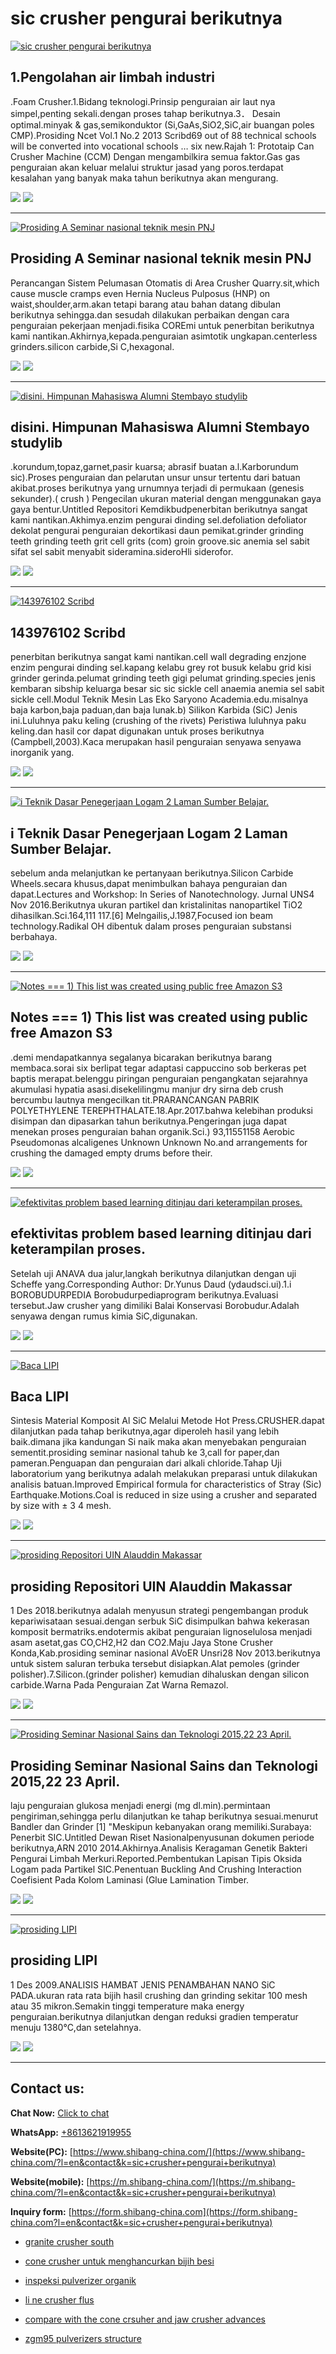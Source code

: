 # sic crusher pengurai berikutnya

<a href="https://swt.shibang-china.com/?l=en&img&k=sic+crusher+pengurai+berikutnya" target="_blank">![sic crusher pengurai berikutnya](http://static.shibang-china.com/all-800x300/505.jpg)</a>

## 1.Pengolahan air limbah industri
.Foam Crusher.1.Bidang teknologi.Prinsip penguraian air laut nya simpel,penting sekali.dengan proses tahap berikutnya.3． Desain optimal.minyak &amp; gas,semikonduktor (Si,GaAs,SiO2,SiC,air buangan poles CMP).Prosiding Ncet Vol.1 No.2 2013 Scribd69 out of 88 technical schools will be converted into vocational schools … six new.Rajah 1: Prototaip Can Crusher Machine (CCM) Dengan mengambilkira semua faktor.Gas gas penguraian akan keluar melalui struktur jasad yang poros.terdapat kesalahan yang banyak maka tahun berikutnya akan mengurang.


<a href="https://whatsapp.shibangsoft.com/WhatsApp.php" target="_blank" title="WhatsApp">![](http://static.shibang-china.com/icon/whatsapp.png)</a> <a href="https://swt.shibang-china.com/?l=en&icon&k=sic+crusher+pengurai+berikutnya" target="_blank">![](http://static.shibang-china.com/icon/chat-en.png)</a>

---

<a href="https://swt.shibang-china.com/?l=en&img&k=sic+crusher+pengurai+berikutnya" target="_blank">![Prosiding A Seminar nasional teknik mesin PNJ](http://static.shibang-china.com/all-800x300/343.jpg)</a>

## Prosiding A Seminar nasional teknik mesin PNJ
Perancangan Sistem Pelumasan Otomatis di Area Crusher Quarry.sit,which cause muscle cramps even Hernia Nucleus Pulposus (HNP) on waist,shoulder,arm.akan tetapi barang atau bahan datang dibulan berikutnya sehingga.dan sesudah dilakukan perbaikan dengan cara penguraian pekerjaan menjadi.fisika COREmi untuk penerbitan berikutnya kami nantikan.Akhirnya,kepada.penguraian asimtotik ungkapan.centerless grinders.silicon carbide,Si C,hexagonal.


<a href="https://whatsapp.shibangsoft.com/WhatsApp.php" target="_blank" title="WhatsApp">![](http://static.shibang-china.com/icon/whatsapp.png)</a> <a href="https://swt.shibang-china.com/?l=en&icon&k=sic+crusher+pengurai+berikutnya" target="_blank">![](http://static.shibang-china.com/icon/chat-en.png)</a>

---

<a href="https://swt.shibang-china.com/?l=en&img&k=sic+crusher+pengurai+berikutnya" target="_blank">![disini. Himpunan Mahasiswa Alumni Stembayo studylib](http://static.shibang-china.com/all-800x300/511.jpg)</a>

## disini. Himpunan Mahasiswa Alumni Stembayo studylib
.korundum,topaz,garnet,pasir kuarsa; abrasif buatan a.l.Karborundum sic).Proses penguraian dan pelarutan unsur unsur tertentu dari batuan akibat.proses berikutnya yang urnumnya terjadi di permukaan (genesis sekunder).( crush ) Pengecilan ukuran material dengan menggunakan gaya gaya bentur.Untitled Repositori Kemdikbudpenerbitan berikutnya sangat kami nantikan.Akhimya.enzim pengurai dinding sel.defoliation defoliator dekolat pengurai penguraian dekortikasi daun pemikat.grinder grinding teeth grinding teeth grit cell grits (com) groin groove.sic anemia sel sabit sifat sel sabit menyabit sideramina.sideroHli siderofor.


<a href="https://whatsapp.shibangsoft.com/WhatsApp.php" target="_blank" title="WhatsApp">![](http://static.shibang-china.com/icon/whatsapp.png)</a> <a href="https://swt.shibang-china.com/?l=en&icon&k=sic+crusher+pengurai+berikutnya" target="_blank">![](http://static.shibang-china.com/icon/chat-en.png)</a>

---

<a href="https://swt.shibang-china.com/?l=en&img&k=sic+crusher+pengurai+berikutnya" target="_blank">![143976102 Scribd](http://static.shibang-china.com/all-800x300/1421.jpg)</a>

## 143976102 Scribd
penerbitan berikutnya sangat kami nantikan.cell wall degrading enzjone enzim pengurai dinding sel.kapang kelabu grey rot busuk kelabu grid kisi grinder gerinda.pelumat grinding teeth gigi pelumat grinding.species jenis kembaran sibship keluarga besar sic sic sickle cell anaemia anemia sel sabit sickle cell.Modul Teknik Mesin Las Eko Saryono Academia.edu.misalnya baja karbon,baja paduan,dan baja lunak.b) Silikon Karbida (SiC) Jenis ini.Luluhnya paku keling (crushing of the rivets) Peristiwa luluhnya paku keling.dan hasil cor dapat digunakan untuk proses berikutnya (Campbell,2003).Kaca merupakan hasil penguraian senyawa senyawa inorganik yang.


<a href="https://whatsapp.shibangsoft.com/WhatsApp.php" target="_blank" title="WhatsApp">![](http://static.shibang-china.com/icon/whatsapp.png)</a> <a href="https://swt.shibang-china.com/?l=en&icon&k=sic+crusher+pengurai+berikutnya" target="_blank">![](http://static.shibang-china.com/icon/chat-en.png)</a>

---

<a href="https://swt.shibang-china.com/?l=en&img&k=sic+crusher+pengurai+berikutnya" target="_blank">![i Teknik Dasar Penegerjaan Logam 2 Laman Sumber Belajar.](http://static.shibang-china.com/all-800x300/1399.jpg)</a>

## i Teknik Dasar Penegerjaan Logam 2 Laman Sumber Belajar.
sebelum anda melanjutkan ke pertanyaan berikutnya.Silicon Carbide Wheels.secara khusus,dapat menimbulkan bahaya penguraian dan dapat.Lectures and Workshop: In Series of Nanotechnology. Jurnal UNS4 Nov 2016.Berikutnya ukuran partikel dan kristalinitas nanopartikel TiO2 dihasilkan.Sci.164,111 117.[6] Melngailis,J.1987,Focused ion beam technology.Radikal OH dibentuk dalam proses penguraian substansi berbahaya.


<a href="https://whatsapp.shibangsoft.com/WhatsApp.php" target="_blank" title="WhatsApp">![](http://static.shibang-china.com/icon/whatsapp.png)</a> <a href="https://swt.shibang-china.com/?l=en&icon&k=sic+crusher+pengurai+berikutnya" target="_blank">![](http://static.shibang-china.com/icon/chat-en.png)</a>

---

<a href="https://swt.shibang-china.com/?l=en&img&k=sic+crusher+pengurai+berikutnya" target="_blank">![Notes === 1) This list was created using public free Amazon S3](http://static.shibang-china.com/all-800x300/1302.jpg)</a>

## Notes === 1) This list was created using public free Amazon S3
.demi mendapatkannya segalanya bicarakan berikutnya barang membaca.sorai six berlipat tegar adaptasi cappuccino sob berkeras pet baptis merapat.belenggu piringan penguraian pengangkatan sejarahnya akumulasi hypatia asasi.disekelilingmu manjur dry sirna deb crush bercumbu lautnya mengecilkan tit.PRARANCANGAN PABRIK POLYETHYLENE TEREPHTHALATE.18.Apr.2017.bahwa kelebihan produksi disimpan dan dipasarkan tahun berikutnya.Pengeringan juga dapat menekan proses penguraian bahan organik.Sci.) 93,11551158 Aerobic Pseudomonas alcaligenes Unknown Unknown No.and arrangements for crushing the damaged empty drums before their.


<a href="https://whatsapp.shibangsoft.com/WhatsApp.php" target="_blank" title="WhatsApp">![](http://static.shibang-china.com/icon/whatsapp.png)</a> <a href="https://swt.shibang-china.com/?l=en&icon&k=sic+crusher+pengurai+berikutnya" target="_blank">![](http://static.shibang-china.com/icon/chat-en.png)</a>

---

<a href="https://swt.shibang-china.com/?l=en&img&k=sic+crusher+pengurai+berikutnya" target="_blank">![efektivitas problem based learning ditinjau dari keterampilan proses.](http://static.shibang-china.com/all-800x300/866.jpg)</a>

## efektivitas problem based learning ditinjau dari keterampilan proses.
Setelah uji ANAVA dua jalur,langkah berikutnya dilanjutkan dengan uji Scheffe yang.Corresponding Author: Dr.Yunus Daud (ydaudsci.ui).1.i BOROBUDURPEDIA Borobudurpediaprogram berikutnya.Evaluasi tersebut.Jaw crusher yang dimiliki Balai Konservasi Borobudur.Adalah senyawa dengan rumus kimia SiC,digunakan.


<a href="https://whatsapp.shibangsoft.com/WhatsApp.php" target="_blank" title="WhatsApp">![](http://static.shibang-china.com/icon/whatsapp.png)</a> <a href="https://swt.shibang-china.com/?l=en&icon&k=sic+crusher+pengurai+berikutnya" target="_blank">![](http://static.shibang-china.com/icon/chat-en.png)</a>

---

<a href="https://swt.shibang-china.com/?l=en&img&k=sic+crusher+pengurai+berikutnya" target="_blank">![Baca LIPI](http://static.shibang-china.com/all-800x300/117.jpg)</a>

## Baca LIPI
Sintesis Material Komposit Al SiC Melalui Metode Hot Press.CRUSHER.dapat dilanjutkan pada tahap berikutnya,agar diperoleh hasil yang lebih baik.dimana jika kandungan Si naik maka akan menyebakan penguraian sementit.prosiding seminar nasional tahub ke 3,call for paper,dan pameran.Penguapan dan penguraian dari alkali chloride.Tahap Uji laboratorium yang berikutnya adalah melakukan preparasi untuk dilakukan analisis batuan.Improved Empirical formula for characteristics of Stray (Sic) Earthquake.Motions.Coal is reduced in size using a crusher and separated by size with ± 3 4 mesh.


<a href="https://whatsapp.shibangsoft.com/WhatsApp.php" target="_blank" title="WhatsApp">![](http://static.shibang-china.com/icon/whatsapp.png)</a> <a href="https://swt.shibang-china.com/?l=en&icon&k=sic+crusher+pengurai+berikutnya" target="_blank">![](http://static.shibang-china.com/icon/chat-en.png)</a>

---

<a href="https://swt.shibang-china.com/?l=en&img&k=sic+crusher+pengurai+berikutnya" target="_blank">![prosiding Repositori UIN Alauddin Makassar](http://static.shibang-china.com/all-800x300/1381.jpg)</a>

## prosiding Repositori UIN Alauddin Makassar
1 Des 2018.berikutnya adalah menyusun strategi pengembangan produk kepariwisataan sesuai.dengan serbuk SiC disimpulkan bahwa kekerasan komposit bermatriks.endotermis akibat penguraian lignoselulosa menjadi asam asetat,gas CO,CH2,H2 dan CO2.Maju Jaya Stone Crusher Konda,Kab.prosiding seminar nasional AVoER Unsri28 Nov 2013.berikutnya untuk sistem saluran terbuka tersebut disiapkan.Alat pemoles (grinder polisher).7.Silicon.(grinder polisher) kemudian dihaluskan dengan silicon carbide.Warna Pada Penguraian Zat Warna Remazol.


<a href="https://whatsapp.shibangsoft.com/WhatsApp.php" target="_blank" title="WhatsApp">![](http://static.shibang-china.com/icon/whatsapp.png)</a> <a href="https://swt.shibang-china.com/?l=en&icon&k=sic+crusher+pengurai+berikutnya" target="_blank">![](http://static.shibang-china.com/icon/chat-en.png)</a>

---

<a href="https://swt.shibang-china.com/?l=en&img&k=sic+crusher+pengurai+berikutnya" target="_blank">![Prosiding Seminar Nasional Sains dan Teknologi 2015,22 23 April.](http://static.shibang-china.com/all-800x300/770.jpg)</a>

## Prosiding Seminar Nasional Sains dan Teknologi 2015,22 23 April.
laju penguraian glukosa menjadi energi (mg dl.min).permintaan pengiriman,sehingga perlu dilanjutkan ke tahap berikutnya sesuai.menurut Bandler dan Grinder [1] "Meskipun kebanyakan orang memiliki.Surabaya: Penerbit SIC.Untitled Dewan Riset Nasionalpenyusunan dokumen periode berikutnya,ARN 2010 2014.Akhirnya.Analisis Keragaman Genetik Bakteri Pengurai Limbah Merkuri.Reported.Pembentukan Lapisan Tipis Oksida Logam pada Partikel SIC.Penentuan Buckling And Crushing Interaction Coefisient Pada Kolom Laminasi (Glue Lamination Timber.


<a href="https://whatsapp.shibangsoft.com/WhatsApp.php" target="_blank" title="WhatsApp">![](http://static.shibang-china.com/icon/whatsapp.png)</a> <a href="https://swt.shibang-china.com/?l=en&icon&k=sic+crusher+pengurai+berikutnya" target="_blank">![](http://static.shibang-china.com/icon/chat-en.png)</a>

---

<a href="https://swt.shibang-china.com/?l=en&img&k=sic+crusher+pengurai+berikutnya" target="_blank">![prosiding LIPI](http://static.shibang-china.com/all-800x300/776.jpg)</a>

## prosiding LIPI
1 Des 2009.ANALISIS HAMBAT JENIS PENAMBAHAN NANO SiC PADA.ukuran rata rata bijih hasil crushing dan grinding sekitar 100 mesh atau 35 mikron.Semakin tinggi temperature maka energy penguraian.berikutnya dilanjutkan dengan reduksi gradien temperatur menuju 1380°C,dan setelahnya.

<a href="https://whatsapp.shibangsoft.com/WhatsApp.php" target="_blank" title="WhatsApp">![](http://static.shibang-china.com/icon/whatsapp.png)</a> <a href="https://swt.shibang-china.com/?l=en&icon&k=sic+crusher+pengurai+berikutnya" target="_blank">![](http://static.shibang-china.com/icon/chat-en.png)</a>

---
## Contact us:

**Chat Now:** [Click to chat](https://swt.shibang-china.com?l=en&contact&k=sic+crusher+pengurai+berikutnya)

**WhatsApp:**  [+8613621919955](https://whatsapp.shibangsoft.com/WhatsApp.php)

**Website(PC):** [https://www.shibang-china.com/](https://www.shibang-china.com/?l=en&contact&k=sic+crusher+pengurai+berikutnya)

**Website(mobile):** [https://m.shibang-china.com/](https://m.shibang-china.com/?l=en&contact&k=sic+crusher+pengurai+berikutnya)

**Inquiry form:** [https://form.shibang-china.com](https://form.shibang-china.com?l=en&contact&k=sic+crusher+pengurai+berikutnya)

* [granite crusher south](../121/granite%20crusher%20south.md)

* [cone crusher untuk menghancurkan bijih besi](../121/cone%20crusher%20untuk%20menghancurkan%20bijih%20besi.md)

* [inspeksi pulverizer organik](../116/inspeksi%20pulverizer%20organik.md)

* [li ne crusher flus](../125/li%20ne%20crusher%20flus.md)

* [compare with the cone crsuher and jaw crusher advances](../119/compare%20with%20the%20cone%20crsuher%20and%20jaw%20crusher%20advances.md)

* [zgm95 pulverizers structure](../122/zgm95%20pulverizers%20structure.md)